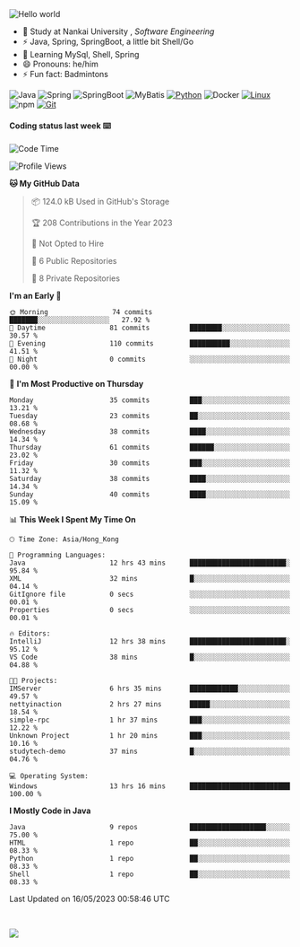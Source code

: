 

<img src="https://raw.githubusercontent.com/sagar-viradiya/sagar-viradiya/master/resources/banner.png" alt="Hello world">


<br/>


- 🍻  Study at Nankai University , _Software Engineering_
- ⚡  Java, Spring, SpringBoot, a little bit Shell/Go
- 🌱 Learning MySql, Shell, Spring
- 😄 Pronouns: he/him
- ⚡ Fun fact: Badmintons

![Java](https://img.shields.io/badge/-Java-007396?style=flat-square&logo=java&logoColor=ffffff)
![Spring](https://img.shields.io/badge/-Spring-green)
![SpringBoot](https://img.shields.io/badge/-SpringBoot-green)
![MyBatis](https://img.shields.io/badge/-MyBatis-yellowgreen)
[![Python](https://img.shields.io/badge/-Python-3776AB?style=flat-square&logo=python&logoColor=ffffff)](https://www.python.org/)
![Docker](https://img.shields.io/badge/Docker-2496ED?style=flat-square&logo=docker&logoColor=ffffff)
[![Linux](https://img.shields.io/badge/-Linux-333333?style=flat-square&logo=linux&logoColor=white)](https://www.linuxfoundation.org/)
![npm](https://img.shields.io/badge/-NPM-CB3837?style=flat-square&logo=npm&logoColor=white)
[![Git](https://img.shields.io/badge/-Git-f05032?style=flat-square&logo=git&logoColor=white)](https://git-scm.com/)

#### Coding status last week ⌨️

<!--START_SECTION:waka-->
![Code Time](http://img.shields.io/badge/Code%20Time-179%20hrs%2017%20mins-blue)

![Profile Views](http://img.shields.io/badge/Profile%20Views-0-blue)

**🐱 My GitHub Data** 

> 📦 124.0 kB Used in GitHub's Storage 
 > 
> 🏆 208 Contributions in the Year 2023
 > 
> 🚫 Not Opted to Hire
 > 
> 📜 6 Public Repositories 
 > 
> 🔑 8 Private Repositories 
 > 
**I'm an Early 🐤** 

```text
🌞 Morning                74 commits          ███████░░░░░░░░░░░░░░░░░░   27.92 % 
🌆 Daytime                81 commits          ████████░░░░░░░░░░░░░░░░░   30.57 % 
🌃 Evening                110 commits         ██████████░░░░░░░░░░░░░░░   41.51 % 
🌙 Night                  0 commits           ░░░░░░░░░░░░░░░░░░░░░░░░░   00.00 % 
```
📅 **I'm Most Productive on Thursday** 

```text
Monday                   35 commits          ███░░░░░░░░░░░░░░░░░░░░░░   13.21 % 
Tuesday                  23 commits          ██░░░░░░░░░░░░░░░░░░░░░░░   08.68 % 
Wednesday                38 commits          ████░░░░░░░░░░░░░░░░░░░░░   14.34 % 
Thursday                 61 commits          ██████░░░░░░░░░░░░░░░░░░░   23.02 % 
Friday                   30 commits          ███░░░░░░░░░░░░░░░░░░░░░░   11.32 % 
Saturday                 38 commits          ████░░░░░░░░░░░░░░░░░░░░░   14.34 % 
Sunday                   40 commits          ████░░░░░░░░░░░░░░░░░░░░░   15.09 % 
```


📊 **This Week I Spent My Time On** 

```text
🕑︎ Time Zone: Asia/Hong_Kong

💬 Programming Languages: 
Java                     12 hrs 43 mins      ████████████████████████░   95.84 % 
XML                      32 mins             █░░░░░░░░░░░░░░░░░░░░░░░░   04.14 % 
GitIgnore file           0 secs              ░░░░░░░░░░░░░░░░░░░░░░░░░   00.01 % 
Properties               0 secs              ░░░░░░░░░░░░░░░░░░░░░░░░░   00.01 % 

🔥 Editors: 
IntelliJ                 12 hrs 38 mins      ████████████████████████░   95.12 % 
VS Code                  38 mins             █░░░░░░░░░░░░░░░░░░░░░░░░   04.88 % 

🐱‍💻 Projects: 
IMServer                 6 hrs 35 mins       ████████████░░░░░░░░░░░░░   49.57 % 
nettyinaction            2 hrs 27 mins       █████░░░░░░░░░░░░░░░░░░░░   18.54 % 
simple-rpc               1 hr 37 mins        ███░░░░░░░░░░░░░░░░░░░░░░   12.22 % 
Unknown Project          1 hr 20 mins        ███░░░░░░░░░░░░░░░░░░░░░░   10.16 % 
studytech-demo           37 mins             █░░░░░░░░░░░░░░░░░░░░░░░░   04.76 % 

💻 Operating System: 
Windows                  13 hrs 16 mins      █████████████████████████   100.00 % 
```

**I Mostly Code in Java** 

```text
Java                     9 repos             ███████████████████░░░░░░   75.00 % 
HTML                     1 repo              ██░░░░░░░░░░░░░░░░░░░░░░░   08.33 % 
Python                   1 repo              ██░░░░░░░░░░░░░░░░░░░░░░░   08.33 % 
Shell                    1 repo              ██░░░░░░░░░░░░░░░░░░░░░░░   08.33 % 
```




 Last Updated on 16/05/2023 00:58:46 UTC
<!--END_SECTION:waka-->

<br/>

![](https://github-profile-trophy.vercel.app/?username=quincysky&column=7)







